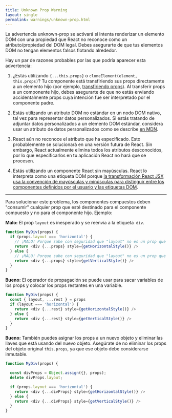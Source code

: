 ```yaml
---
title: Unknown Prop Warning
layout: single
permalink: warnings/unknown-prop.html
---
```

La advertencia unknown-prop se activará si intenta renderizar un elemento DOM con una propiedad que React no reconoce como un atributo/propiedad del DOM legal. Debes asegurarte de que tus elementos DOM no tengan elementos falsos flotando alrededor.

Hay un par de razones probables por las que podría aparecer esta advertencia:

1. ¿Estás utilizando `{...this.props}` o `cloneElement(element, this.props)`? Tu componente está transfiriendo sus props directamente a un elemento hijo (por ejemplo, [transfiriendo props](/docs/transferring-props.html)). Al transferir props a un componente hijo, debes asegurarte de que no estás enviando accidentalmente props cuya intención fue ser interpretado por el componente padre.

2. Estás utilizando un atributo DOM no estándar en un nodo DOM nativo, tal vez para representar datos personalizados. Si estás tratando de adjuntar datos personalizados a un elemento DOM estándar, considera usar un atributo de datos personalizados como se describe [en MDN](https://developer.mozilla.org/es/docs/Learn/HTML/como/Usando_atributos_de_datos).

3. React aún no reconoce el atributo que ha especificado. Esto probablemente se solucionará en una versión futura de React. Sin embargo, React actualmente elimina todos los atributos desconocidos, por lo que especificarlos en tu aplicación React no hará que se procesen.

4. Estás utilizando un componente React sin mayúsculas. React lo interpreta como una etiqueta DOM porque [la transformación React JSX usa la convención de mayúsculas y minúsculas para distinguir entre los componentes definidos por el usuario y las etiquetas DOM](/docs/jsx-in-depth.html#user-defined-components-must-be-capitalized).

---

Para solucionar este problema, los componentes compuestos deben "consumir" cualquier prop que esté destinado para el componente compuesto y no para el componente hijo. Ejemplo:

**Malo:** El prop `layout` es inesperado y se reenvía a la etiqueta` div`.

```js
function MyDiv(props) {
  if (props.layout === 'horizontal') {
    // ¡MALO! Porque sabe con seguridad que "layout" no es un prop que <div> entiende.
    return <div {...props} style={getHorizontalStyle()} />
  } else {
    // ¡MALO! Porque sabe con seguridad que "layout" no es un prop que <div> entiende.
    return <div {...props} style={getVerticalStyle()} />
  }
}
```

**Bueno:** El operador de propagación se puede usar para sacar variables de los props y colocar los props restantes en una variable.

```js
function MyDiv(props) {
  const { layout, ...rest } = props
  if (layout === 'horizontal') {
    return <div {...rest} style={getHorizontalStyle()} />
  } else {
    return <div {...rest} style={getVerticalStyle()} />
  }
}
```

**Bueno:** También puedes asignar los props a un nuevo objeto y eliminar las llaves que está usando del nuevo objeto. Asegúrate de no eliminar los props del objeto original `this.props`, ya que ese objeto debe considerarse inmutable.

```js
function MyDiv(props) {

  const divProps = Object.assign({}, props);
  delete divProps.layout;

  if (props.layout === 'horizontal') {
    return <div {...divProps} style={getHorizontalStyle()} />
  } else {
    return <div {...divProps} style={getVerticalStyle()} />
  }
}
```
